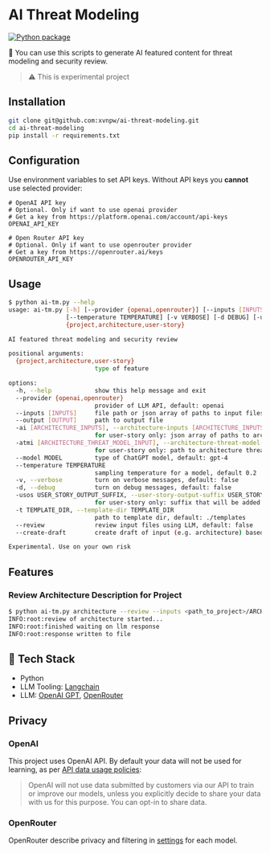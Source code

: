 # AI Threat Modeling

[![Python package](https://github.com/xvnpw/ai-threat-modeling/actions/workflows/build.yaml/badge.svg)](https://github.com/xvnpw/ai-threat-modeling/actions/workflows/build.yaml)

🤖 You can use this scripts to generate AI featured content for threat modeling and security review.

> ⚠️ This is experimental project

## Installation

```bash
git clone git@github.com:xvnpw/ai-threat-modeling.git
cd ai-threat-modeling
pip install -r requirements.txt
```

## Configuration

Use environment variables to set API keys. Without API keys you **cannot** use selected provider:

```
# OpenAI API key
# Optional. Only if want to use openai provider
# Get a key from https://platform.openai.com/account/api-keys
OPENAI_API_KEY

# Open Router API key
# Optional. Only if want to use openrouter provider
# Get a key from https://openrouter.ai/keys
OPENROUTER_API_KEY
```

## Usage

```bash
$ python ai-tm.py --help
usage: ai-tm.py [-h] [--provider {openai,openrouter}] [--inputs [INPUTS]] [--output [OUTPUT]] [-ai [ARCHITECTURE_INPUTS]] [-atmi [ARCHITECTURE_THREAT_MODEL_INPUT]] [--model MODEL]
                [--temperature TEMPERATURE] [-v VERBOSE] [-d DEBUG] [-usos USER_STORY_OUTPUT_SUFFIX] [-t TEMPLATE_DIR] [--review REVIEW] [--create-draft CREATE_DRAFT]
                {project,architecture,user-story}

AI featured threat modeling and security review

positional arguments:
  {project,architecture,user-story}
                        type of feature

options:
  -h, --help            show this help message and exit
  --provider {openai,openrouter}
                        provider of LLM API, default: openai
  --inputs [INPUTS]     file path or json array of paths to input files (depends on feature)
  --output [OUTPUT]     path to output file
  -ai [ARCHITECTURE_INPUTS], --architecture-inputs [ARCHITECTURE_INPUTS]
                        for user-story only: json array of paths to architecture files
  -atmi [ARCHITECTURE_THREAT_MODEL_INPUT], --architecture-threat-model-input [ARCHITECTURE_THREAT_MODEL_INPUT]
                        for user-story only: path to architecture threat model file
  --model MODEL         type of ChatGPT model, default: gpt-4
  --temperature TEMPERATURE
                        sampling temperature for a model, default 0.2
  -v, --verbose         turn on verbose messages, default: false
  -d, --debug           turn on debug messages, default: false
  -usos USER_STORY_OUTPUT_SUFFIX, --user-story-output-suffix USER_STORY_OUTPUT_SUFFIX
                        for user-story only: suffix that will be added to input file name to create output file, default: _SECURITY
  -t TEMPLATE_DIR, --template-dir TEMPLATE_DIR
                        path to template dir, default: ./templates
  --review              review input files using LLM, default: false
  --create-draft        create draft of input (e.g. architecture) based on files (e.g. README.md,controllers.go,swagger.yaml), default: false

Experimental. Use on your own risk
```

## Features

### Review Architecture Description for Project

```bash
$ python ai-tm.py architecture --review --inputs <path_to_project>/ARCHITECTURE.md --output ARCHITECTURE_REVIEW.md --verbose
INFO:root:review of architecture started...
INFO:root:finished waiting on llm response
INFO:root:response written to file
```

## 🚀 Tech Stack

- Python
- LLM Tooling: [Langchain](https://github.com/hwchase17/langchain)
- LLM: [OpenAI GPT](https://openai.com/), [OpenRouter](https://openrouter.ai/)

## Privacy

### OpenAI

This project uses OpenAI API. By default your data will not be used for learning, as per [API data usage policies](https://openai.com/policies/api-data-usage-policies):
> OpenAI will not use data submitted by customers via our API to train or improve our models, unless you explicitly decide to share your data with us for this purpose. You can opt-in to share data.

### OpenRouter

OpenRouter describe privacy and filtering in [settings](https://openrouter.ai/account) for each model.
